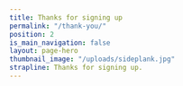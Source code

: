```yaml
---
title: Thanks for signing up
permalink: "/thank-you/"
position: 2
is_main_navigation: false
layout: page-hero
thumbnail_image: "/uploads/sideplank.jpg"
strapline: Thanks for signing up.
---
```


